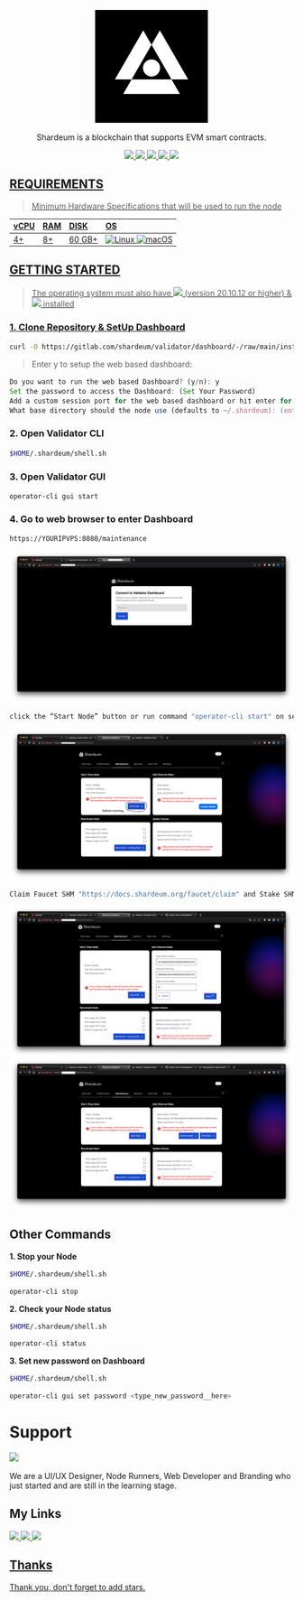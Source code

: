 <p align="center">
<img sizes="(max-width: 600px) 480px, 800px" src="https://raw.githubusercontent.com/MOI14s/Testnet-Node/main/Shardeum%20Betanet/shardeum.png"></p>

<p align="center">Shardeum is a blockchain that supports EVM smart contracts.
  
<div id="badges">
  <p align="center">
   <a href="https://shardeum.org">
  <img src="https://img.shields.io/badge/Website-4285F4?style=for-the-badge&logo=GoogleChrome&logoColor=white&style=flat"/>
  <a href="https://twitter.com/shardeum">
    <img src="https://img.shields.io/badge/Twitter-1DA1F2?style=for-the-badge&logo=twitter&logoColor=white&style=flat"/>
  </a>
  <a href="https://discord.gg/shardeum">
    <img src="https://img.shields.io/badge/Discord-%235865F2.svg?style=for-the-badge&logo=discord&logoColor=white&style=flat"/>
  </a>
  <a href="https://telegram.me/shardeum">
    <img src="https://img.shields.io/badge/Telegram-2CA5E0?style=for-the-badge&logo=telegram&logoColor=white&style=flat"/>
  <a href="https://www.reddit.com/r/shardeum/">
    <img src="https://img.shields.io/badge/Reddit-FF4500?style=for-the-badge&logo=reddit&logoColor=white&style=flat"/>
  </p>
</div>

## REQUIREMENTS
> Minimum Hardware Specifications that will be used to run the node
    
| vCPU | RAM | DISK | OS |
| :--  | :-- | :--- | :- |
| 4+ | 8+ | 60 GB+ | ![Linux](https://img.shields.io/badge/Linux-FCC624?style=for-the-badge&logo=linux&logoColor=black) ![macOS](https://img.shields.io/badge/mac%20os-000000?style=for-the-badge&logo=macos&logoColor=F0F0F0)|

## GETTING STARTED
> The operating system must also have <img src="https://img.shields.io/badge/Docker%20Image-4285F4?style=for-the-badge&logo=docker&logoColor=white&style=flat"/> (version 20.10.12 or higher) & <img src="https://img.shields.io/badge/Docker%20Compose-4285F4?style=for-the-badge&logo=docker&logoColor=white&style=flat"/> installed

### 1. Clone Repository & SetUp Dashboard
```bash
curl -O https://gitlab.com/shardeum/validator/dashboard/-/raw/main/installer.sh && chmod +x installer.sh && ./installer.sh
```
    
> Enter y to setup the web based dashboard:
    
```javascript
Do you want to run the web based Dashboard? (y/n): y 
Set the password to access the Dashboard: (Set Your Password)
Add a custom session port for the web based dashboard or hit enter for port 8080: (enter for default port)
What base directory should the node use (defaults to ~/.shardeum): (enter for defaults)
```

### 2. Open Validator CLI
```bash
$HOME/.shardeum/shell.sh
```
### 3. Open Validator GUI    
```
operator-cli gui start
```
### 4. Go to web browser to enter Dashboard
```bash
https://YOURIPVPS:8080/maintenance
```
<img src="https://raw.githubusercontent.com/MOI14s/Testnet-Node/main/Shardeum%20Betanet/11.png"/>

```bash
click the “Start Node” button or run command "operator-cli start" on server
```

<img src="https://raw.githubusercontent.com/MOI14s/Testnet-Node/main/Shardeum%20Betanet/12.png"/>

```bash
Claim Faucet SHM "https://docs.shardeum.org/faucet/claim" and Stake SHM
```

<img src="https://raw.githubusercontent.com/MOI14s/Testnet-Node/main/Shardeum%20Betanet/13.png"/>

<img src="https://raw.githubusercontent.com/MOI14s/Testnet-Node/main/Shardeum%20Betanet/14.png"/>

## Other Commands
**1. Stop your Node**
```bash
$HOME/.shardeum/shell.sh
```
```bash
operator-cli stop
```
**2. Check your Node status**
```bash
$HOME/.shardeum/shell.sh
```
```bash
operator-cli status
```
**3. Set new password on Dashboard**
```bash
$HOME/.shardeum/shell.sh
```
```bash
operator-cli gui set password <type_new_password__here>
```

# Support
<img src="https://img.shields.io/github/stars/MOI14s/Testnet-Node?style=social"/>

We are a UI/UX Designer, Node Runners, Web Developer and Branding who just started and are still in the learning stage.

## My Links

<a href="https://nodes.moi14s.xyz"> <img src="https://img.shields.io/badge/Website-4285F4?style=for-the-badge&logo=GoogleChrome&logoColor=white&style=flat"/>
<a href="#"> <img src="https://img.shields.io/badge/Discord-%235865F2.svg?style=for-the-badge&logo=discord&logoColor=white&style=flat"/>
<a href="https://t.me/nodes_moi14s"> <img src="https://img.shields.io/badge/Telegram-2CA5E0?style=for-the-badge&logo=telegram&logoColor=white&style=flat"/>
    
## Thanks

Thank you, don't forget to add stars.
